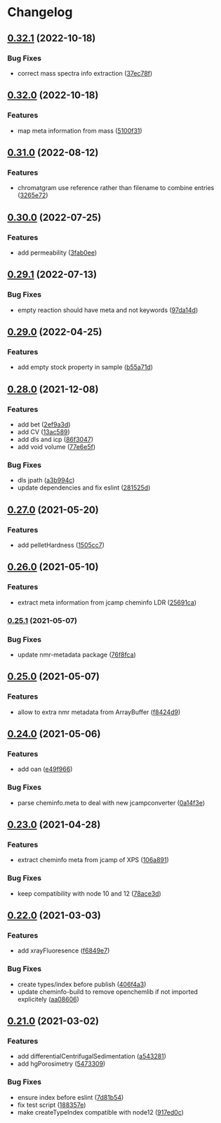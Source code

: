 # Changelog

## [0.32.1](https://github.com/cheminfo/eln-plugin/compare/v0.32.0...v0.32.1) (2022-10-18)


### Bug Fixes

* correct mass spectra info extraction ([37ec78f](https://github.com/cheminfo/eln-plugin/commit/37ec78f06ab11df738c37e252f44ad0c78910391))

## [0.32.0](https://github.com/cheminfo/eln-plugin/compare/v0.31.0...v0.32.0) (2022-10-18)


### Features

* map meta information from mass ([5100f31](https://github.com/cheminfo/eln-plugin/commit/5100f31bbe77bd46cb867b09c9864937ffe4291e))

## [0.31.0](https://github.com/cheminfo/eln-plugin/compare/v0.30.0...v0.31.0) (2022-08-12)


### Features

* chromatgram use reference rather than filename to combine entries ([3265e72](https://github.com/cheminfo/eln-plugin/commit/3265e7234a544e4c20aa92705c55187d7f3238b8))

## [0.30.0](https://github.com/cheminfo/eln-plugin/compare/v0.29.1...v0.30.0) (2022-07-25)


### Features

* add permeability ([3fab0ee](https://github.com/cheminfo/eln-plugin/commit/3fab0ee747b9310ea16889bf0b6e97173a63b9de))

## [0.29.1](https://github.com/cheminfo/eln-plugin/compare/v0.29.0...v0.29.1) (2022-07-13)


### Bug Fixes

* empty reaction should have meta and not keywords ([97da14d](https://github.com/cheminfo/eln-plugin/commit/97da14dc0c71f7270ca36638dcb588f31e2dc970))

## [0.29.0](https://github.com/cheminfo/eln-plugin/compare/v0.28.0...v0.29.0) (2022-04-25)


### Features

* add empty stock property in sample ([b55a71d](https://github.com/cheminfo/eln-plugin/commit/b55a71da78a97df7748de5f2301d121bd48c21dc))

## [0.28.0](https://www.github.com/cheminfo/eln-plugin/compare/v0.27.0...v0.28.0) (2021-12-08)


### Features

* add bet ([2ef9a3d](https://www.github.com/cheminfo/eln-plugin/commit/2ef9a3db692bb306c81797b22d00e0c390426504))
* add CV ([13ac589](https://www.github.com/cheminfo/eln-plugin/commit/13ac5895ea1b9943f9d582010a402c1d8dfcf875))
* add dls and icp ([86f3047](https://www.github.com/cheminfo/eln-plugin/commit/86f3047bbce3091dfbf79c8a487e8269025d6849))
* add void volume ([77e6e5f](https://www.github.com/cheminfo/eln-plugin/commit/77e6e5f3797e302a56db34b9b759dc0aa93a342f))


### Bug Fixes

* dls jpath ([a3b994c](https://www.github.com/cheminfo/eln-plugin/commit/a3b994ccb747db9bd73f0bb04dbcbf2e74302897))
* update dependencies and fix eslint ([281525d](https://www.github.com/cheminfo/eln-plugin/commit/281525dcbf4edce60447e7de73a14f0b35d852aa))

## [0.27.0](https://www.github.com/cheminfo/eln-plugin/compare/v0.26.0...v0.27.0) (2021-05-20)


### Features

* add pelletHardness ([1505cc7](https://www.github.com/cheminfo/eln-plugin/commit/1505cc783d47827ca4473d8af58bae3a5cad87d5))

## [0.26.0](https://www.github.com/cheminfo/eln-plugin/compare/v0.25.1...v0.26.0) (2021-05-10)


### Features

* extract meta information from jcamp cheminfo LDR ([25691ca](https://www.github.com/cheminfo/eln-plugin/commit/25691ca65915db773f28d69900622f2338bc4c5d))

### [0.25.1](https://www.github.com/cheminfo/eln-plugin/compare/v0.25.0...v0.25.1) (2021-05-07)


### Bug Fixes

* update nmr-metadata package ([76f8fca](https://www.github.com/cheminfo/eln-plugin/commit/76f8fcae0c4114fff71be7feadfd54d0e4646451))

## [0.25.0](https://www.github.com/cheminfo/eln-plugin/compare/v0.24.0...v0.25.0) (2021-05-07)


### Features

* allow to extra nmr metadata from ArrayBuffer ([f8424d9](https://www.github.com/cheminfo/eln-plugin/commit/f8424d94c42a35893a7267c02b5fa36d7f1f267f))

## [0.24.0](https://www.github.com/cheminfo/eln-plugin/compare/v0.23.0...v0.24.0) (2021-05-06)


### Features

* add oan ([e49f966](https://www.github.com/cheminfo/eln-plugin/commit/e49f96612c61800145d9bfb88a29c4f2e7c1b933))


### Bug Fixes

* parse cheminfo.meta to deal with new jcampconverter ([0a14f3e](https://www.github.com/cheminfo/eln-plugin/commit/0a14f3e3b7639d3b12cbd27a24b0ae44e21df957))

## [0.23.0](https://www.github.com/cheminfo/eln-plugin/compare/v0.22.0...v0.23.0) (2021-04-28)


### Features

* extract cheminfo meta from jcamp of XPS ([106a891](https://www.github.com/cheminfo/eln-plugin/commit/106a89187829ce9a850c6166db984eb3fbd02ffd))


### Bug Fixes

* keep compatibility with node 10 and 12 ([78ace3d](https://www.github.com/cheminfo/eln-plugin/commit/78ace3d9df43a4c312ebf2500012e69460ab1529))

## [0.22.0](https://www.github.com/cheminfo/eln-plugin/compare/v0.21.0...v0.22.0) (2021-03-03)


### Features

* add xrayFluoresence ([f6849e7](https://www.github.com/cheminfo/eln-plugin/commit/f6849e727295f654f21efa8ea4a49db2e085a11d))


### Bug Fixes

* create types/index before publish ([406f4a3](https://www.github.com/cheminfo/eln-plugin/commit/406f4a3aa0dc3b68b9a8104cd1de16b240fb6fbf))
* update cheminfo-build to remove openchemlib if not imported explicitely ([aa08606](https://www.github.com/cheminfo/eln-plugin/commit/aa086069fd19d84822ce3b81292383bd2f7631bd))

## [0.21.0](https://www.github.com/cheminfo/eln-plugin/compare/v0.20.0...v0.21.0) (2021-03-02)


### Features

* add differentialCentrifugalSedimentation ([a543281](https://www.github.com/cheminfo/eln-plugin/commit/a543281d27a755296b5c2b533c6b5d7cdf3168a7))
* add hgPorosimetry ([5473309](https://www.github.com/cheminfo/eln-plugin/commit/54733094230dea81e80a702de4eeef7b1baba1ec))


### Bug Fixes

* ensure index before eslint ([7d81b54](https://www.github.com/cheminfo/eln-plugin/commit/7d81b54932eaf6eeafd73831ca851cc21ab85abc))
* fix test script ([188357e](https://www.github.com/cheminfo/eln-plugin/commit/188357ef25576d8a00396112da2ac5dfff4c6bca))
* make createTypeIndex compatible with node12 ([917ed0c](https://www.github.com/cheminfo/eln-plugin/commit/917ed0c73497de2d4b776020efe1b5ec343d1b05))
